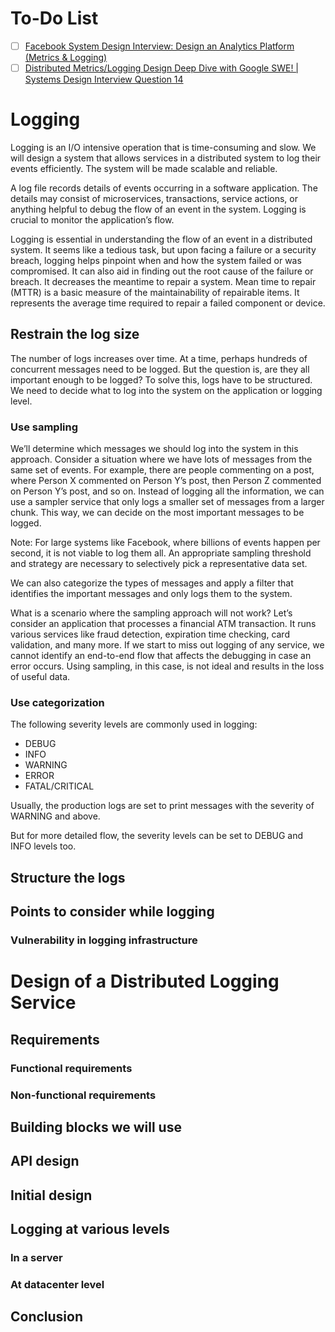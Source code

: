 # To-Do List

- [ ] [Facebook System Design Interview: Design an Analytics Platform (Metrics & Logging)](https://www.youtube.com/watch?v=kIcq1_pBQSY)
- [ ] [Distributed Metrics/Logging Design Deep Dive with Google SWE! | Systems Design Interview Question 14](https://www.youtube.com/watch?v=_KoiMoZZ3C8)

# Logging

Logging is an I/O intensive operation that is time-consuming and slow.
We will design a system that allows services in a distributed system to log their events efficiently.
The system will be made scalable and reliable.

A log file records details of events occurring in a software application.
The details may consist of microservices, transactions, service actions, or anything helpful to debug the flow of an event in the system.
Logging is crucial to monitor the application’s flow.

Logging is essential in understanding the flow of an event in a distributed system.
It seems like a tedious task, but upon facing a failure or a security breach, logging helps pinpoint when and how the system failed or was compromised.
It can also aid in finding out the root cause of the failure or breach.
It decreases the meantime to repair a system.
Mean time to repair (MTTR) is a basic measure of the maintainability of repairable items. It represents the average time required to repair a failed component or device.

## Restrain the log size

The number of logs increases over time.
At a time, perhaps hundreds of concurrent messages need to be logged.
But the question is, are they all important enough to be logged?
To solve this, logs have to be structured.
We need to decide what to log into the system on the application or logging level.

### Use sampling

We’ll determine which messages we should log into the system in this approach.
Consider a situation where we have lots of messages from the same set of events.
For example, there are people commenting on a post, where Person X commented on Person Y’s post, then Person Z commented on Person Y’s post, and so on.
Instead of logging all the information, we can use a sampler service that only logs a smaller set of messages from a larger chunk.
This way, we can decide on the most important messages to be logged.

Note: For large systems like Facebook, where billions of events happen per second, it is not viable to log them all.
An appropriate sampling threshold and strategy are necessary to selectively pick a representative data set.

We can also categorize the types of messages and apply a filter that identifies the important messages and only logs them to the system.

What is a scenario where the sampling approach will not work?
Let’s consider an application that processes a financial ATM transaction.
It runs various services like fraud detection, expiration time checking, card validation, and many more. If we start to miss out logging of any service, we cannot identify an end-to-end flow that affects the debugging in case an error occurs.
Using sampling, in this case, is not ideal and results in the loss of useful data.

### Use categorization

The following severity levels are commonly used in logging:
- DEBUG
- INFO
- WARNING
- ERROR
- FATAL/CRITICAL

Usually, the production logs are set to print messages with the severity of WARNING and above.

But for more detailed flow, the severity levels can be set to DEBUG and INFO levels too.

## Structure the logs



## Points to consider while logging

### Vulnerability in logging infrastructure

# Design of a Distributed Logging Service

## Requirements

### Functional requirements

### Non-functional requirements

## Building blocks we will use

## API design

## Initial design

## Logging at various levels

### In a server

### At datacenter level

## Conclusion
